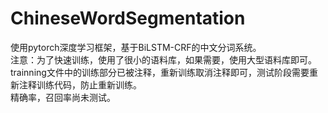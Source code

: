 # ChineseWordSegmentation
使用pytorch深度学习框架，基于BiLSTM-CRF的中文分词系统。  
注意：为了快速训练，使用了很小的语料库，如果需要，使用大型语料库即可。  
trainning文件中的训练部分已被注释，重新训练取消注释即可，测试阶段需要重新注释训练代码，防止重新训练。  
精确率，召回率尚未测试。  
